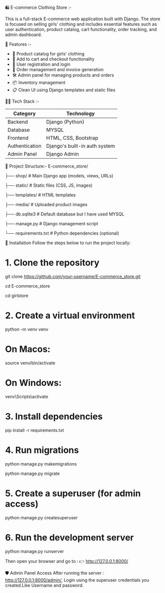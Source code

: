 🛍️ E-commerce Clothing Store :-

This is a full-stack E-commerce web application built with Django. The store is focused on selling girls' clothing and includes essential features such as user authentication, product catalog, cart functionality, order tracking, and admin dashboard.

🚀 Features :-
- 👗 Product catalog for girls' clothing
- 🛒 Add to cart and checkout functionality
- 👤 User registration and login
- 🧾 Order management and invoice generation
- 🛠️ Admin panel for managing products and orders
- 📦 Inventory management
- 📋 Clean UI using Django templates and static files

🧑‍💻 Tech Stack :-

| Category     | Technology         |
|--------------|--------------------|
| Backend      | Django (Python)    |
| Database     | MYSQL             |
| Frontend     | HTML, CSS, Bootstrap |
| Authentication | Django's built-in auth system |
| Admin Panel  | Django Admin       |

📁 Project Structure:- E-commerce_store/

├── shop/ # Main Django app (models, views, URLs)

├── static/ # Static files (CSS, JS, images)

├── templates/ # HTML templates

├── media/ # Uploaded product images

├── db.sqlite3 # Default database but I have used MYSQL

├── manage.py # Django management script

└── requirements.txt # Python dependencies (optional)

🔧 Installation
Follow the steps below to run the project locally:
# 1. Clone the repository
git clone https://github.com/your-username/E-commerce_store.git

cd E-commerce_store

cd girlstore

# 2. Create a virtual environment
python -m venv venv

# On Macos:
source venv/bin/activate 

# On Windows:
venv\Scripts\activate

# 3. Install dependencies
pip install -r requirements.txt

# 4. Run migrations
python manage.py makemigrations

python manage.py migrate

# 5. Create a superuser (for admin access)
python manage.py createsuperuser

# 6. Run the development server
python manage.py runserver

Then open your browser and go to :
👉 http://127.0.0.1:8000/

🛡️ Admin Panel Access
After running the server :
http://127.0.0.1:8000/admin/,
Login using the superuser credentials you created.Like Username and password.
